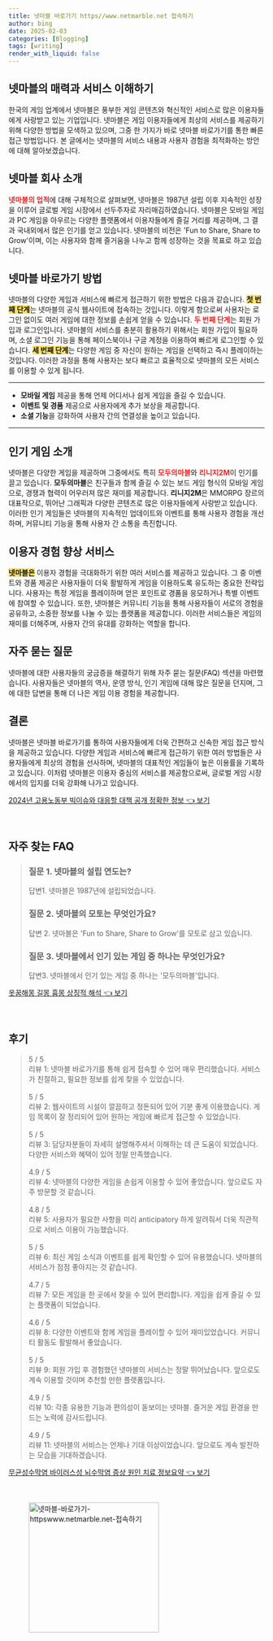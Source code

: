 ```yaml
---
title: 넷마블 바로가기 https//www.netmarble.net 접속하기
author: bing
date: 2025-02-03
categories: [Blogging]
tags: [writing]
render_with_liquid: false
---
```



<h2 id='넷마블의 매력과 서비스 이해하기'>넷마블의 매력과 서비스 이해하기</h2>

<p>한국의 게임 업계에서 넷마블은 풍부한 게임 콘텐츠와 혁신적인 서비스로 많은 이용자들에게 사랑받고 있는 기업입니다. 넷마블은 게임 이용자들에게 최상의 서비스를 제공하기 위해 다양한 방법을 모색하고 있으며, 그중 한 가지가 바로 넷마블 바로가기를 통한 빠른 접근 방법입니다. 본 글에서는 넷마블의 서비스 내용과 사용자 경험을 최적화하는 방안에 대해 알아보겠습니다.</p>

<h2 id='넷마블 회사 소개'>넷마블 회사 소개</h2>

<p><b><span style="color: #ee2323;">넷마블의 업적</span></b>에 대해 구체적으로 살펴보면, 넷마블은 1987년 설립 이후 지속적인 성장을 이루어 글로벌 게임 시장에서 선두주자로 자리매김하였습니다. 넷마블은 모바일 게임과 PC 게임을 아우르는 다양한 플랫폼에서 이용자들에게 즐길 거리를 제공하며, 그 결과 국내외에서 많은 인기를 얻고 있습니다. 넷마블의 비전은 'Fun to Share, Share to Grow'이며, 이는 사용자와 함께 즐거움을 나누고 함께 성장하는 것을 목표로 하고 있습니다.</p>

<h2 id='넷마블 바로가기 방법'>넷마블 바로가기 방법</h2>

<p>넷마블의 다양한 게임과 서비스에 빠르게 접근하기 위한 방법은 다음과 같습니다. <b><span style="background-color: #ffe066;">첫 번째 단계</span></b>는 넷마블의 공식 웹사이트에 접속하는 것입니다. 이렇게 함으로써 사용자는 로그인 없이도 여러 게임에 대한 정보를 손쉽게 얻을 수 있습니다. <b><span style="color: #ee2323;">두 번째 단계</span></b>는 회원 가입과 로그인입니다. 넷마블의 서비스를 충분히 활용하기 위해서는 회원 가입이 필요하며, 소셜 로그인 기능을 통해 페이스북이나 구글 계정을 이용하여 빠르게 로그인할 수 있습니다. <b><span style="background-color: #ffe066;">세 번째 단계</span></b>는 다양한 게임 중 자신이 원하는 게임을 선택하고 즉시 플레이하는 것입니다. 이러한 과정을 통해 사용자는 보다 빠르고 효율적으로 넷마블의 모든 서비스를 이용할 수 있게 됩니다.</p>

<hr />

<ul>
    <li><b>모바일 게임</b> 제공을 통해 언제 어디서나 쉽게 게임을 즐길 수 있습니다.</li>
    <li><b>이벤트 및 경품</b> 제공으로 사용자에게 추가 보상을 제공합니다.</li>
    <li><b>소셜 기능</b>을 강화하여 사용자 간의 연결성을 높이고 있습니다.</li>
</ul>

<hr />

<h2 id='인기 게임 소개'>인기 게임 소개</h2>

<p>넷마블은 다양한 게임을 제공하며 그중에서도 특히 <b><span style="color: #ee2323;">모두의마블</span></b>와 <b><span style="color: #ee2323;">리니지2M</span></b>이 인기를 끌고 있습니다. <b>모두의마블</b>은 친구들과 함께 즐길 수 있는 보드 게임 형식의 모바일 게임으로, 경쟁과 협력이 어우러져 많은 재미를 제공합니다. <b>리니지2M</b>은 MMORPG 장르의 대표작으로, 뛰어난 그래픽과 다양한 콘텐츠로 많은 이용자들에게 사랑받고 있습니다. 이러한 인기 게임들은 넷마블의 지속적인 업데이트와 이벤트를 통해 사용자 경험을 개선하며, 커뮤니티 기능을 통해 사용자 간 소통을 촉진합니다.</p>

<h2 id='이용자 경험 향상 서비스'>이용자 경험 향상 서비스</h2>

<p><b><span style="background-color: #ffe066;">넷마블은</span></b> 이용자 경험을 극대화하기 위한 여러 서비스를 제공하고 있습니다. 그 중 이벤트와 경품 제공은 사용자들이 더욱 활발하게 게임을 이용하도록 유도하는 중요한 전략입니다. 사용자는 특정 게임을 플레이하며 얻은 포인트로 경품을 응모하거나 특별 이벤트에 참여할 수 있습니다. 또한, 넷마블은 커뮤니티 기능을 통해 사용자들이 서로의 경험을 공유하고, 소중한 정보를 나눌 수 있는 플랫폼을 제공합니다. 이러한 서비스들은 게임의 재미를 더해주며, 사용자 간의 유대를 강화하는 역할을 합니다.</p>

<h2 id='자주 묻는 질문'>자주 묻는 질문</h2>

<p>넷마블에 대한 사용자들의 궁금증을 해결하기 위해 자주 묻는 질문(FAQ) 섹션을 마련했습니다. 사용자들은 넷마블의 역사, 운영 방식, 인기 게임에 대해 많은 질문을 던지며, 그에 대한 답변을 통해 더 나은 게임 이용 경험을 제공합니다.</p>

<h2 id='결론'>결론</h2>

<p>넷마블은 넷마블 바로가기를 통하여 사용자들에게 더욱 간편하고 신속한 게임 접근 방식을 제공하고 있습니다. 다양한 게임과 서비스에 빠르게 접근하기 위한 여러 방법들은 사용자들에게 최상의 경험을 선사하며, 넷마블의 대표적인 게임들이 높은 이용률을 기록하고 있습니다. 이처럼 넷마블은 이용자 중심의 서비스를 제공함으로써, 글로벌 게임 시장에서의 입지를 더욱 강화해 나가고 있습니다.</p>


<p><a class="click-button" title="2024년 고용노동부 빅이슈와 대응할 대책 공개 정확한 정보" href="https://blackassets.github.io/posts/2024%EB%85%84-%EA%B3%A0%EC%9A%A9%EB%85%B8%EB%8F%99%EB%B6%80-%EB%B9%85%EC%9D%B4%EC%8A%88%EC%99%80-%EB%8C%80%EC%9D%91%ED%95%A0-%EB%8C%80%EC%B1%85-%EA%B3%B5%EA%B0%9C-%EC%A0%95%ED%99%95%ED%95%9C-%EC%A0%95%EB%B3%B4/" rel="dofollow">2024년 고용노동부 빅이슈와 대응할 대책 공개 정확한 정보 👈 보기</a></p><br>
<h2 id='자주_찾는_FAQ'>자주 찾는 FAQ</h2>
<div itemscope="" itemtype="https://schema.org/FAQPage"> 
<blockquote> 
<div itemscope="" itemprop="mainEntity" itemtype="https://schema.org/Question"> 
<h3 itemprop="name">질문 1. 넷마블의 설립 연도는?</h3> 
<div itemscope="" itemprop="acceptedAnswer" itemtype="https://schema.org/Answer"> 
<span itemprop="text"> 
<p>답변1. 넷마블은 1987년에 설립되었습니다.</p> 
</span> 
</div> 
</div> 
<div itemscope="" itemprop="mainEntity" itemtype="https://schema.org/Question"> 
<h3 itemprop="name">질문 2. 넷마블의 모토는 무엇인가요?</h3> 
<div itemscope="" itemprop="acceptedAnswer" itemtype="https://schema.org/Answer"> 
<span itemprop="text"> 
<p>답변 2. 넷마블은 'Fun to Share, Share to Grow'를 모토로 삼고 있습니다.</p> 
</span> 
</div> 
</div> 
<div itemscope="" itemprop="mainEntity" itemtype="https://schema.org/Question"> 
<h3 itemprop="name">질문 3. 넷마블에서 인기 있는 게임 중 하나는 무엇인가요?</h3> 
<div itemscope="" itemprop="acceptedAnswer" itemtype="https://schema.org/Answer"> 
<span itemprop="text"> 
<p>답변3. 넷마블에서 인기 있는 게임 중 하나는 '모두의마블'입니다.</p> 
</span> 
</div> 
</div> 
</blockquote> 
</div>
<p><a class="click-button" title="옷꿈해몽 길몽 흉몽 상징적 해석" href="https://blackassets.github.io/posts/%EC%98%B7%EA%BF%88%ED%95%B4%EB%AA%BD-%EA%B8%B8%EB%AA%BD-%ED%9D%89%EB%AA%BD-%EC%83%81%EC%A7%95%EC%A0%81-%ED%95%B4%EC%84%9D/" rel="dofollow">옷꿈해몽 길몽 흉몽 상징적 해석 👈 보기</a></p><br>
<h2 id='후기'>후기</h2>
<div itemscope itemtype="https://schema.org/Product">
  <blockquote>
  <div itemprop="review" itemscope itemtype="https://schema.org/Review">
      <div itemprop="reviewRating" itemscope itemtype="https://schema.org/Rating"> <span itemprop="ratingValue">5</span> / <span itemprop="bestRating">5</span> </div>
      <span itemprop="reviewBody">리뷰 1: 넷마블 바로가기를 통해 쉽게 접속할 수 있어 매우 편리했습니다. 서비스가 친절하고, 필요한 정보를 쉽게 찾을 수 있었습니다.</span>
  </div>
  <br>
  <div itemprop="review" itemscope itemtype="https://schema.org/Review">
      <div itemprop="reviewRating" itemscope itemtype="https://schema.org/Rating"> <span itemprop="ratingValue">5</span> / <span itemprop="bestRating">5</span> </div>
      <span itemprop="reviewBody">리뷰 2: 웹사이트의 시설이 깔끔하고 정돈되어 있어 기분 좋게 이용했습니다. 게임 목록이 잘 정리되어 있어 원하는 게임에 빠르게 접근할 수 있었습니다.</span>
  </div>
  <br>
  <div itemprop="review" itemscope itemtype="https://schema.org/Review">
      <div itemprop="reviewRating" itemscope itemtype="https://schema.org/Rating"> <span itemprop="ratingValue">5</span> / <span itemprop="bestRating">5</span> </div>
      <span itemprop="reviewBody">리뷰 3: 담당자분들이 자세히 설명해주셔서 이해하는 데 큰 도움이 되었습니다. 다양한 서비스와 혜택이 있어 정말 만족했습니다.</span>
  </div>
  <br>
  <div itemprop="review" itemscope itemtype="https://schema.org/Review">
      <div itemprop="reviewRating" itemscope itemtype="https://schema.org/Rating"> <span itemprop="ratingValue">4.9</span> / <span itemprop="bestRating">5</span> </div>
      <span itemprop="reviewBody">리뷰 4: 넷마블의 다양한 게임을 손쉽게 이용할 수 있어 좋았습니다. 앞으로도 자주 방문할 것 같습니다.</span>
  </div>
  <br>
  <div itemprop="review" itemscope itemtype="https://schema.org/Review">
      <div itemprop="reviewRating" itemscope itemtype="https://schema.org/Rating"> <span itemprop="ratingValue">4.8</span> / <span itemprop="bestRating">5</span> </div>
      <span itemprop="reviewBody">리뷰 5: 사용자가 필요한 사항을 미리 anticipatory 하게 알려줘서 더욱 직관적으로 서비스 이용이 가능했습니다.</span>
  </div>
  <br>
  <div itemprop="review" itemscope itemtype="https://schema.org/Review">
      <div itemprop="reviewRating" itemscope itemtype="https://schema.org/Rating"> <span itemprop="ratingValue">5</span> / <span itemprop="bestRating">5</span> </div>
      <span itemprop="reviewBody">리뷰 6: 최신 게임 소식과 이벤트를 쉽게 확인할 수 있어 유용했습니다. 넷마블의 서비스가 점점 좋아지는 것 같습니다.</span>
  </div>
  <br>
  <div itemprop="review" itemscope itemtype="https://schema.org/Review">
      <div itemprop="reviewRating" itemscope itemtype="https://schema.org/Rating"> <span itemprop="ratingValue">4.7</span> / <span itemprop="bestRating">5</span> </div>
      <span itemprop="reviewBody">리뷰 7: 모든 게임을 한 곳에서 찾을 수 있어 편리합니다. 게임을 쉽게 즐길 수 있는 플랫폼이 되었습니다.</span>
  </div>
  <br>
  <div itemprop="review" itemscope itemtype="https://schema.org/Review">
      <div itemprop="reviewRating" itemscope itemtype="https://schema.org/Rating"> <span itemprop="ratingValue">4.6</span> / <span itemprop="bestRating">5</span> </div>
      <span itemprop="reviewBody">리뷰 8: 다양한 이벤트와 함께 게임을 플레이할 수 있어 재미있었습니다. 커뮤니티 활동도 활발해서 좋았습니다.</span>
  </div>
  <br>
  <div itemprop="review" itemscope itemtype="https://schema.org/Review">
      <div itemprop="reviewRating" itemscope itemtype="https://schema.org/Rating"> <span itemprop="ratingValue">5</span> / <span itemprop="bestRating">5</span> </div>
      <span itemprop="reviewBody">리뷰 9: 회원 가입 후 경험했던 넷마블의 서비스는 정말 뛰어났습니다. 앞으로도 계속 이용할 것이며 추천할 만한 플랫폼입니다.</span>
  </div>
  <br>
  <div itemprop="review" itemscope itemtype="https://schema.org/Review">
      <div itemprop="reviewRating" itemscope itemtype="https://schema.org/Rating"> <span itemprop="ratingValue">4.9</span> / <span itemprop="bestRating">5</span> </div>
      <span itemprop="reviewBody">리뷰 10: 각종 유용한 기능과 편의성이 돋보이는 넷마블. 즐거운 게임 환경을 만드는 노력에 감사드립니다.</span>
  </div>
  <br>
  <div itemprop="review" itemscope itemtype="https://schema.org/Review">
      <div itemprop="reviewRating" itemscope itemtype="https://schema.org/Rating"> <span itemprop="ratingValue">4.9</span> / <span itemprop="bestRating">5</span> </div>
      <span itemprop="reviewBody">리뷰 11: 넷마블의 서비스는 언제나 기대 이상이었습니다. 앞으로도 계속 발전하는 모습을 기대하겠습니다.</span>
  </div>
  </blockquote>
</div>
<p><a class="click-button" title="무균성수막염 바이러스성 뇌수막염 증상 원인 치료 정보요약" href="https://blackassets.github.io/posts/%EB%AC%B4%EA%B7%A0%EC%84%B1%EC%88%98%EB%A7%89%EC%97%BC-%EB%B0%94%EC%9D%B4%EB%9F%AC%EC%8A%A4%EC%84%B1-%EB%87%8C%EC%88%98%EB%A7%89%EC%97%BC-%EC%A6%9D%EC%83%81-%EC%9B%90%EC%9D%B8-%EC%B9%98%EB%A3%8C-%EC%A0%95%EB%B3%B4%EC%9A%94%EC%95%BD/" rel="dofollow">무균성수막염 바이러스성 뇌수막염 증상 원인 치료 정보요약 👈 보기</a></p><br>
<figure class="image"><img src="https://blackassets.github.io/assets/img/thumbnail/넷마블-바로가기-httpswww.netmarble.net-접속하기.webp" alt="넷마블-바로가기-httpswww.netmarble.net-접속하기" width="256" height="256"></figure>